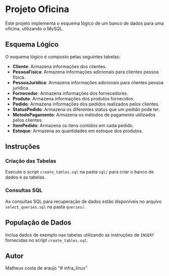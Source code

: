 # Projeto Oficina

Este projeto implementa o esquema lógico de um banco de dados para uma oficina, utilizando o MySQL.

## Esquema Lógico

O esquema lógico é composto pelas seguintes tabelas:

- **Cliente**: Armazena informações dos clientes.
- **PessoaFisica**: Armazena informações adicionais para clientes pessoa física.
- **PessoaJuridica**: Armazena informações adicionais para clientes pessoa jurídica.
- **Fornecedor**: Armazena informações dos fornecedores.
- **Produto**: Armazena informações dos produtos fornecidos.
- **Pedido**: Armazena informações dos pedidos realizados pelos clientes.
- **StatusPedido**: Armazena os diferentes status que um pedido pode ter.
- **MetodoPagamento**: Armazena os métodos de pagamento utilizados pelos clientes.
- **ItemPedido**: Armazena os itens contidos em cada pedido.
- **Estoque**: Armazena as quantidades em estoque dos produtos.

## Instruções

### Criação das Tabelas

Execute o script `create_tables.sql` na pasta `sql/` para criar o banco de dados e as tabelas.

### Consultas SQL

As consultas SQL para recuperação de dados estão disponíveis no arquivo `select_queries.sql` na pasta `queries/`.

## População de Dados

Inclua dados de exemplo nas tabelas utilizando as instruções de `INSERT` fornecidas no script `create_tables.sql`.

## Autor

Matheus costa de araujo
"# infra_linux" 

